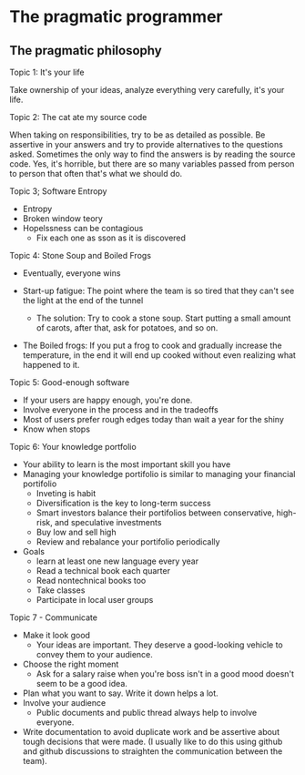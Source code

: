 # The pragmatic programmer

## The pragmatic philosophy

Topic 1: It's your life

Take ownership of your ideas, analyze everything very carefully, it's your life.

Topic 2: The cat ate my source code

When taking on responsibilities, try to be as detailed as possible. Be assertive in your answers and try to provide alternatives to the questions asked. Sometimes the only way to find the answers is by reading the source code. Yes, it's horrible, but there are so many variables passed from person to person that often that's what we should do.

Topic 3; Software Entropy

- Entropy
- Broken window teory
- Hopelssness can be contagious
    - Fix each one as sson as it is discovered


Topic 4: Stone Soup and Boiled Frogs

- Eventually, everyone wins
- Start-up fatigue: The point where the team is so tired that they can't see the light at the end of the tunnel
    - The solution: Try to cook a stone soup. Start putting a small amount of carots, after that, ask for potatoes, and so on.

- The Boiled frogs: If you put a frog to cook and gradually increase the temperature, in the end it will end up cooked without even realizing what happened to it.

Topic 5: Good-enough software

- If your users are happy enough, you're done.
- Involve everyone in the process and in the tradeoffs
- Most of users prefer rough edges today than wait a year for the shiny
- Know when stops

Topic 6: Your knowledge portfolio

- Your ability to learn is the most important skill you have
- Managing your knowledge portifolio is similar to managing your financial portifolio
    - Inveting is habit
    - Diversification is the key to long-term success
    - Smart investors balance their portifolios between conservative, high-risk, and speculative investments
    - Buy low and sell high
    - Review and rebalance your portifolio periodically
- Goals
    - learn at least one new language every year
    - Read a technical book each quarter
    - Read nontechnical books too
    - Take classes
    - Participate in local user groups

Topic 7 - Communicate

- Make it look good
    - Your ideas are important. They deserve a good-looking vehicle to convey them to your audience.
- Choose the right moment
    - Ask for a salary raise when you're boss isn't in a good mood doesn't seem to be a good idea.
- Plan what you want to say. Write it down helps a lot.
- Involve your audience
    - Public documents and public thread always help to involve everyone.
- Write documentation to avoid duplicate work and be assertive about tough decisions that were made. (I usually like to do this using github and github discussions to straighten the communication between the team).
